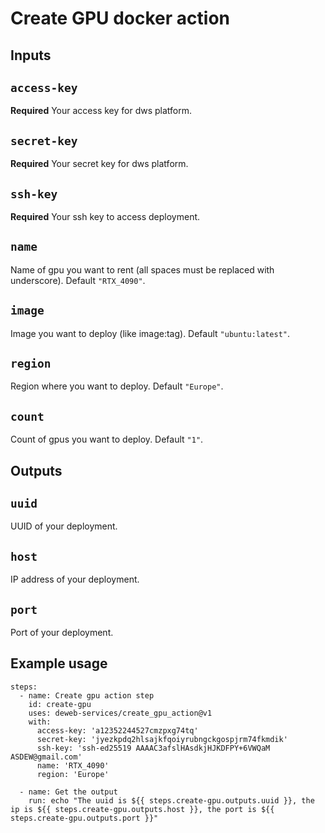 # Create GPU docker action

## Inputs

## `access-key`

**Required** Your access key for dws platform.

## `secret-key`

**Required** Your secret key for dws platform.

## `ssh-key`

**Required** Your ssh key to access deployment.

## `name`

Name of gpu you want to rent (all spaces must be replaced with underscore). Default `"RTX_4090"`.

## `image`

Image you want to deploy (like image:tag). Default `"ubuntu:latest"`.

## `region`

Region where you want to deploy. Default `"Europe"`.

## `count`

Count of gpus you want to deploy. Default `"1"`.


## Outputs

## `uuid`

UUID of your deployment.

## `host`

IP address of your deployment.

## `port`

Port of your deployment.


## Example usage

    steps:
      - name: Create gpu action step
        id: create-gpu
        uses: deweb-services/create_gpu_action@v1
        with:
          access-key: 'a12352244527cmzpxg74tq'
          secret-key: 'jyezkpdq2hlsajkfqoiyrubngckgospjrm74fkmdik'
          ssh-key: 'ssh-ed25519 AAAAC3afslHAsdkjHJKDFPY+6VWQaM ASDEW@gmail.com'
          name: 'RTX_4090'
          region: 'Europe'

      - name: Get the output
        run: echo "The uuid is ${{ steps.create-gpu.outputs.uuid }}, the ip is ${{ steps.create-gpu.outputs.host }}, the port is ${{ steps.create-gpu.outputs.port }}"